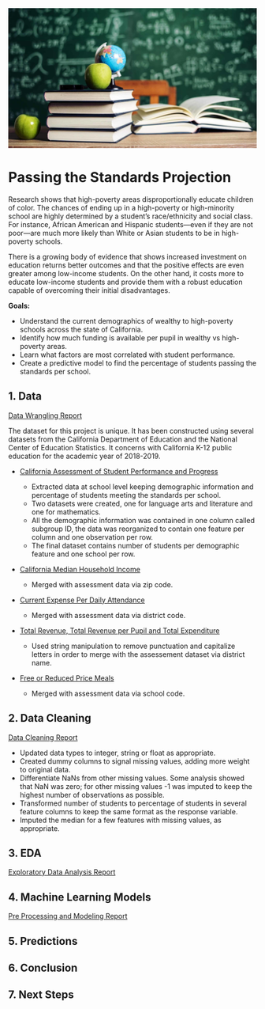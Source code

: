 <img src='images/education_image.jpg' width="900">


# Passing the Standards Projection

Research shows that high-poverty areas disproportionally educate children of color. The chances of ending up in a high-poverty or high-minority school are highly determined by a student’s race/ethnicity and social class. For instance, African American and Hispanic students—even if they are not poor—are much more likely than White or Asian students to be in high-poverty schools.

There is a growing body of evidence that shows increased investment on education returns better outcomes and that the positive effects are even greater among low-income students. On the other hand, it costs more to educate low-income students and provide them with a robust education capable of overcoming their initial disadvantages.

**Goals:**

- Understand the current demographics of wealthy to high-poverty schools across the state of California.
- Identify how much funding is available per pupil in wealthy vs high-poverty areas.
- Learn what factors are most correlated with student performance.
- Create a predictive model to find the percentage of students passing the standards per school.

## 1. Data
[Data Wrangling Report](https://github.com/gabriellewald/education-project/blob/main/Capstone1_data_wrangling.ipynb)

The dataset for this project is unique. It has been constructed using several datasets from the California Department of Education and the National Center of Education Statistics. It concerns with California K-12 public education for the academic year of 2018-2019.

- [California Assessment of Student Performance and Progress](https://caaspp-elpac.cde.ca.gov/caaspp/ResearchFileList?ps=true&lstTestYear=2019&lstTestType=B&lstCounty=00&lstDistrict=00000&lstSchool=0000000)

    - Extracted data at school level keeping demographic information and percentage of students meeting the standards per school.
    - Two datasets were created, one for language arts and literature and one for mathematics.
    - All the demographic information was contained in one column called subgroup ID, the data was reorganized to contain one feature per column and one observation per row.
    - The final dataset contains number of students per demographic feature and one school per row.

- [California Median Household Income](http://www.usa.com/rank/california-state--median-household-income--zip-code-rank.htm?yr=9000&dis=&wist=&plow=&phigh=)

    - Merged with assessment data via zip code. 

- [Current Expense Per Daily Attendance](https://www.cde.ca.gov/ds/fd/ec/currentexpense.asp)

    - Merged with assessment data via district code.

- [Total Revenue, Total Revenue per Pupil and Total Expenditure](https://nces.ed.gov/ccd/elsi/default.aspx?agree=0)

    - Used string manipulation to remove punctuation and capitalize letters in order to merge with the assessement dataset via district name.

- [Free or Reduced Price Meals](https://www.cde.ca.gov/ds/ad/filessp.asp)

    - Merged with assessment data via school code.

## 2. Data Cleaning
[Data Cleaning Report](https://github.com/gabriellewald/education-project/blob/main/Capstone1_data_cleaning.ipynb)

- Updated data types to integer, string or float as appropriate.
- Created dummy columns to signal missing values, adding more weight to original data.
- Differentiate NaNs from other missing values. Some analysis showed that NaN was zero; for other missing values -1 was imputed to keep the highest number of observations as possible.
- Transformed number of students to percentage of students in several feature columns to keep the same format as the response variable.
- Imputed the median for a few features with missing values, as appropriate.

## 3. EDA
[Exploratory Data Analysis Report](https://github.com/gabriellewald/education-project/blob/main/Capstone1_exploratory_data_analysis.ipynb)



## 4. Machine Learning Models
[Pre Processing and Modeling Report](https://github.com/gabriellewald/education-project/blob/main/Capstone1_pre_processing_training.ipynb)


## 5. Predictions


## 6. Conclusion


## 7. Next Steps

